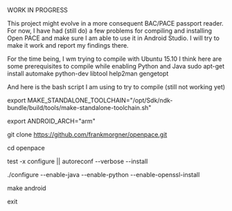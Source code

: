 WORK IN PROGRESS

This project might evolve in a more consequent BAC/PACE passport reader. For now, I have had (still do) a few problems for compiling and installing Open PACE and make sure I am able to use it in Android Studio. I will try to make it work and report my findings there.

For the time being, I wm trying to compile with Ubuntu 15.10 I think here are some prerequisites to compile while enabling Python and Java sudo apt-get install automake python-dev libtool help2man gengetopt

And here is the bash script I am using to try to compile (still not working yet)

export MAKE_STANDALONE_TOOLCHAIN="/opt/Sdk/ndk-bundle/build/tools/make-standalone-toolchain.sh"

export ANDROID_ARCH="arm"

git clone https://github.com/frankmorgner/openpace.git

cd openpace

test -x configure || autoreconf --verbose --install

./configure --enable-java --enable-python --enable-openssl-install

make android

exit
